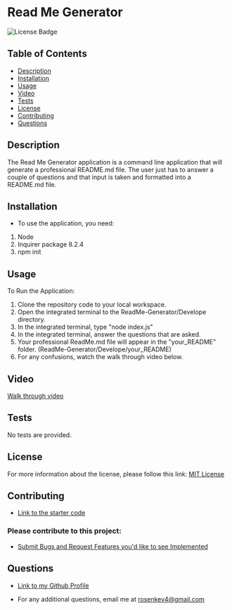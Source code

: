 # Read Me Generator
![License Badge](https://img.shields.io/badge/License-MIT-blue.svg)

## Table of Contents
- [Description](#description) 
- [Installation](#installation) 
- [Usage](#usage) 
- [Video](#video)
- [Tests](#tests)
- [License](#license)
- [Contributing](#contributing)
- [Questions](#questions)

## Description
The Read Me Generator application is a command line application that will generate a professional README.md file. The user
just has to answer a couple of questions and that input is taken and formatted into a README.md file.

## Installation
- To use the application, you need:
1) Node
2) Inquirer package 8.2.4
3) npm init

## Usage
To Run the Application:
1) Clone the repository code to your local workspace. 
2) Open the integrated terminal to the ReadMe-Generator/Develope directory.
3) In the integrated terminal, type "node index.js"
4) In the integrated terminal, answer the questions that are asked.
5) Your professional ReadMe.md file will appear in the "your_README" folder. (ReadMe-Generator/Develope/your_README)
6) For any confusions, watch the walk through video below. 

## Video
[Walk through video](https://drive.google.com/file/d/1f9pVuyEjT8Ed6gtFVAaAM7EbfgG4EgEp/view)

## Tests
No tests are provided. 

## License 
For more information about the license, please follow this link: [MIT License](https://opensource.org/license/mit/)

## Contributing
- [Link to the starter code](https://github.com/coding-boot-camp/potential-enigma)

### Please contribute to this project:
- [Submit Bugs and Request Features you'd like to see Implemented](https://github.com/krosengr4/readme-generator/issues)

## Questions
- [Link to my Github Profile](https://github.com/krosengr4)

- For any additional questions, email me at rosenkev4@gmail.com
